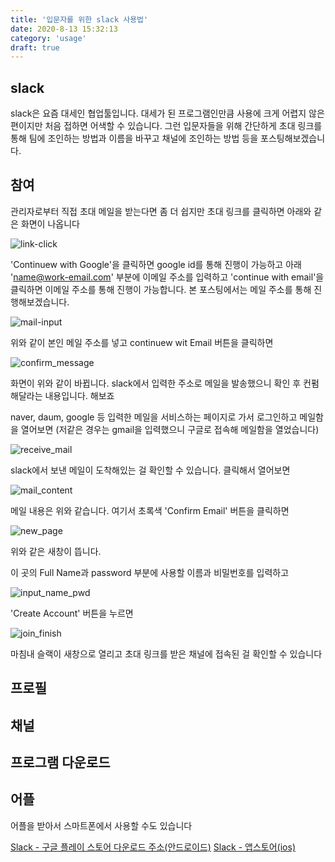 ```yaml
---
title: '입문자를 위한 slack 사용법'
date: 2020-8-13 15:32:13
category: 'usage'
draft: true
---
```


## slack

slack은 요즘 대세인 협업툴입니다. 대세가 된 프로그램인만큼 사용에 크게 어렵지 않은 편이지만 처음 접하면 어색할 수 있습니다. 그런 입문자들을 위해 간단하게 초대 링크를 통해 팀에 조인하는 방법과 이름을 바꾸고 채널에 조인하는 방법 등을 포스팅해보겠습니다.

## 참여

관리자로부터 직접 초대 메일을 받는다면 좀 더 쉽지만 초대 링크를 클릭하면 아래와 같은 화면이 나옵니다

![link-click](../../assets/usage/click_link.PNG)

'Continuew with Google'을 클릭하면 google id를 통해 진행이 가능하고 아래 'name@work-email.com' 부분에 이메일 주소를 입력하고 'continue with email'을 클릭하면 이메일 주소를 통해 진행이 가능합니다. 본 포스팅에서는 메일 주소를 통해 진행해보겠습니다.

![mail-input](../../assets/usage/mail_input.PNG)

위와 같이 본인 메일 주소를 넣고 continuew wit Email 버튼을 클릭하면

![confirm_message](../../assets/usage/confirm_message.PNG)

화면이 위와 같이 바뀝니다. slack에서 입력한 주소로 메일을 발송했으니 확인 후 컨펌해달라는 내용입니다. 해보죠

naver, daum, google 등 입력한 메일을 서비스하는 페이지로 가서 로그인하고 메일함을 열어보면 (저같은 경우는 gmail을 입력했으니 구글로 접속해 메일함을 열었습니다)

![receive_mail](../../assets/usage/receive_mail.PNG)

slack에서 보낸 메일이 도착해있는 걸 확인할 수 있습니다. 클릭해서 열어보면

![mail_content](../../assets/usage/mail_content.PNG)

메일 내용은 위와 같습니다. 여기서 초록색 'Confirm Email' 버튼을 클릭하면

![new_page](../../assets/usage/new_page.PNG)

위와 같은 새창이 뜹니다.

이 곳의 Full Name과 password 부분에 사용할 이름과 비밀번호를 입력하고

![input_name_pwd](../../assets/usage/input_name_pwd.PNG)

'Create Account' 버튼을 누르면

![join_finish](../../assets/usage/join_finish.PNG)

마침내 슬랙이 새창으로 열리고 초대 링크를 받은 채널에 접속된 걸 확인할 수 있습니다

## 프로필

## 채널

## 프로그램 다운로드

## 어플

어플을 받아서 스마트폰에서 사용할 수도 있습니다

[Slack - 구글 플레이 스토어 다운로드 주소(안드로이드)](https://play.google.com/store/apps/details?id=com.Slack&hl=ko)
[Slack - 앱스토어(ios)](https://apps.apple.com/kr/app/slack/id618783545)

